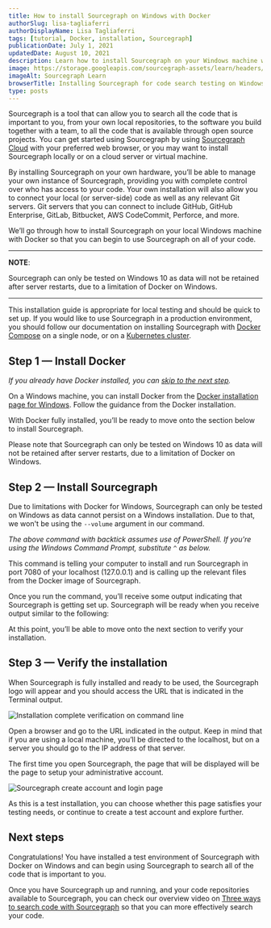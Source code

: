 ```yaml
---
title: How to install Sourcegraph on Windows with Docker
authorSlug: lisa-tagliaferri
authorDisplayName: Lisa Tagliaferri
tags: [tutorial, Docker, installation, Sourcegraph]
publicationDate: July 1, 2021
updatedDate: August 10, 2021
description: Learn how to install Sourcegraph on your Windows machine with Docker
image: https://storage.googleapis.com/sourcegraph-assets/learn/headers/sourcegraph-learn-header-4.png
imageAlt: Sourcegraph Learn
browserTitle: Installing Sourcegraph for code search testing on Windows with Docker
type: posts
---
```


Sourcegraph is a tool that can allow you to search all the code that is important to you, from your own local repositories, to the software you build together with a team, to all the code that is available through open source projects. You can get started using Sourcegraph by using [Sourcegraph Cloud](https://sourcegraph.com/search) with your preferred web browser, or you may want to install Sourcegraph locally or on a cloud server or virtual machine.

By installing Sourcegraph on your own hardware, you’ll be able to manage your own instance of Sourcegraph, providing you with complete control over who has access to your code. Your own installation will also allow you to connect your local (or server-side) code as well as any relevant Git servers. Git servers that you can connect to include GitHub, GitHub Enterprise, GitLab, Bitbucket, AWS CodeCommit, Perforce, and more.

We’ll go through how to install Sourcegraph on your local Windows machine with Docker so that you can begin to use Sourcegraph on all of your code. 

---
**NOTE**:

Sourcegraph can only be tested on Windows 10 as data will not be retained after server restarts, due to a limitation of Docker on Windows.

---

This installation guide is appropriate for local testing and should be quick to set up. If you would like to use Sourcegraph in a production environment, you should follow our documentation on installing Sourcegraph with [Docker Compose](https://docs.sourcegraph.com/admin/install/docker-compose) on a single node, or on a [Kubernetes cluster](https://docs.sourcegraph.com/admin/install/kubernetes).

## Step 1 — Install Docker

_If you already have Docker installed, you can [skip to the next step](#step-2--install-sourcegraph)._

On a Windows machine, you can install Docker from the [Docker installation page for Windows](https://docs.docker.com/docker-for-windows/install/). Follow the guidance from the Docker installation.

With Docker fully installed, you’ll be ready to move onto the section below to install Sourcegraph. 

Please note that Sourcegraph can only be tested on Windows 10 as data will not be retained after server restarts, due to a limitation of Docker on Windows.

## Step 2 — Install Sourcegraph

Due to limitations with Docker for Windows, Sourcegraph can only be tested on Windows as data cannot persist on a Windows installation. Due to that, we won't be using the `--volume` argument in our command.

<Highlighter
input='docker run --publish 7080:7080 --publish 127.0.0.1:3370:3370 `
--rm sourcegraph/server:3.29.0'
language='bash'
/>

_The above command with backtick assumes use of PowerShell. If you're using the Windows Command Prompt, substitute `^` as below._

<Highlighter
input='docker run --publish 7080:7080 --publish 127.0.0.1:3370:3370 ^
--rm sourcegraph/server:3.29.0'
language='bash'
/>

This command is telling your computer to install and run Sourcegraph in port 7080 of your localhost (127.0.0.1) and is calling up the relevant files from the Docker image of Sourcegraph.

Once you run the command, you’ll receive some output indicating that Sourcegraph is getting set up. Sourcegraph will be ready when you receive output similar to the following:

<Highlighter
input='✱ Sourcegraph is ready at: http://127.0.0.1:7080'
language='bash'
/>

At this point, you’ll be able to move onto the next section to verify your installation.

## Step 3 — Verify the installation

When Sourcegraph is fully installed and ready to be used, the Sourcegraph logo will appear and you should access the URL that is indicated in the Terminal output.

![Installation complete verification on command line](https://storage.googleapis.com/sourcegraph-assets/learn/tutorial-images/sourcegraph-logo-terminal.png)

Open a browser and go to the URL indicated in the output. Keep in mind that if you are using a local machine, you’ll be directed to the localhost, but on a server you should go to the IP address of that server.

The first time you open Sourcegraph, the page that will be displayed will be the page to setup your administrative account.

![Sourcegraph create account and login page](https://storage.googleapis.com/sourcegraph-assets/learn/tutorial-images/sourcegraph-login-page.png)

As this is a test installation, you can choose whether this page satisfies your testing needs, or continue to create a test account and explore further.

## Next steps

Congratulations! You have installed a test environment of Sourcegraph with Docker on Windows and can begin using Sourcegraph to search all of the code that is important to you.

Once you have Sourcegraph up and running, and your code repositories available to Sourcegraph, you can check our overview video on [Three ways to search code with Sourcegraph](/three-ways-to-search-code-with-sourcegraph) so that you can more effectively search your code.
